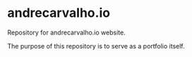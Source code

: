 # andrecarvalho.io
Repository for andrecarvalho.io website.

The purpose of this repository is to serve as a portfolio itself.

